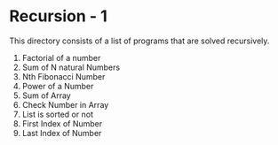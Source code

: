 # Recursion - 1

This directory consists of a list of programs that are solved recursively.

1. Factorial of a number
2. Sum of N natural Numbers
3. Nth Fibonacci Number
4. Power of a Number
5. Sum of Array
6. Check Number in Array
7. List is sorted or not
8. First Index of Number
9. Last Index of Number
